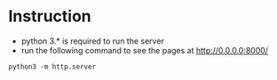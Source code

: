 # Instruction
* python 3.* is required to run the server
* run the following command to see the pages at http://0.0.0.0:8000/
```
python3 -m http.server
```
